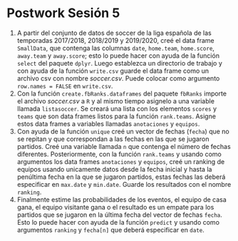 # Postwork Sesión 5

1. A partir del conjunto de datos de soccer de la liga española de las temporadas 2017/2018, 2018/2019 y 2019/2020, creé el data frame `SmallData`, que contenga las columnas `date`, `home.team`, `home.score`, `away.team` y `away.score`; esto lo puede hacer con ayuda de la función `select` del paquete `dplyr`. Luego establezca un directorio de trabajo y con ayuda de la función `write.csv` guarde el data frame como un archivo csv con nombre *soccer.csv*. Puede colocar como argumento `row.names = FALSE` en `write.csv`. 
2. Con la función `create.fbRanks.dataframes` del paquete `fbRanks` importe el archivo *soccer.csv* a `R` y al mismo tiempo asignelo a una variable llamada `listasoccer`. Se creará una lista con los elementos `scores` y `teams` que son data frames listos para la función `rank.teams`. Asigne estos data frames a variables llamadas `anotaciones` y `equipos`.
3. Con ayuda de la función `unique` creé un vector de fechas (`fecha`) que no se repitan y que correspondan a las fechas en las que se jugaron partidos. Creé una variable llamada `n` que contenga el número de fechas diferentes. Posteriormente, con la función `rank.teams` y usando como argumentos los data frames `anotaciones` y `equipos`, creé un ranking de equipos usando unicamente datos desde la fecha inicial y hasta la penúltima fecha en la que se jugaron partidos, estas fechas las deberá especificar en `max.date` y `min.date`. Guarde los resultados con el nombre `ranking`.
4. Finalmente estime las probabilidades de los eventos, el equipo de casa gana, el equipo visitante gana o el resultado es un empate para los partidos que se jugaron en la última fecha del vector de fechas `fecha`. Esto lo puede hacer con ayuda de la función `predict` y usando como argumentos `ranking` y `fecha[n]` que deberá especificar en `date`.
